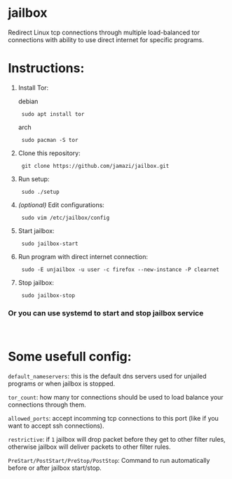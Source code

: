 # jailbox
Redirect Linux tcp connections through multiple load-balanced tor connections with ability to use direct internet for specific programs.

Instructions:
=============

1. Install Tor:

    debian


        sudo apt install tor

    arch

        sudo pacman -S tor

2. Clone this repository: 

        git clone https://github.com/jamazi/jailbox.git

3. Run setup: 

        sudo ./setup

4. *(optional)* Edit configurations:

        sudo vim /etc/jailbox/config

5. Start jailbox:

        sudo jailbox-start

6. Run program with direct internet connection:

        sudo -E unjailbox -u user -c firefox --new-instance -P clearnet

7. Stop jailbox:

        sudo jailbox-stop

    
### Or you can use systemd to start and stop jailbox service ###


<br />

Some usefull config:
====================

`default_nameservers`: this is the default dns servers used for unjailed programs or when jailbox is stopped.

`tor_count`: how many tor connections should be used to load balance your connections through them.

`allowed_ports`: accept incomming tcp connections to this port (like if you want to accept ssh connections).

`restrictive`: if `1` jailbox will drop packet before they get to other filter rules, otherwise jailbox will deliver packets to other filter rules.

`PreStart/PostStart/PreStop/PostStop`: Command to run automatically before or after jailbox start/stop.